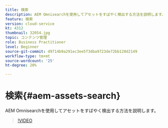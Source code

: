 ```yaml
---
title: 検索
description: AEM Omnisearchを使用してアセットをすばやく検出する方法を説明します。
feature: 検索
version: cloud-service
kt: 4312
thumbnail: 32054.jpg
topic: コンテンツ管理
role: Business Practitioner
level: Beginner
source-git-commit: d9714b9a291ec3ee5f3dba9723de72bb120d2149
workflow-type: tm+mt
source-wordcount: '25'
ht-degree: 20%

---
```



# 検索{#aem-assets-search}

AEM Omnisearchを使用してアセットをすばやく検出する方法を説明します。

>[!VIDEO](https://video.tv.adobe.com/v/32054/?quality=12&learn=on&hidetitle=true)